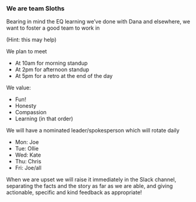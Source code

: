 ### We are team Sloths

Bearing in mind the EQ learning we’ve done with Dana and elsewhere, we want to foster a good team to work in

(Hint: this may help) 

We plan to meet
- At 10am for morning standup
- At 2pm for afternoon standup
- At 5pm for a retro at the end of the day

We value:
- Fun! 
- Honesty
- Compassion
- Learning
(in that order)

We will have a nominated leader/spokesperson which will rotate daily
- Mon: Joe
- Tue: Ollie
- Wed: Kate
- Thu: Chris
- Fri: Joe/all

When we are upset we will raise it immediately in the Slack channel, separating the facts and the story as far as we are able, and giving actionable, specific and kind feedback as appropriate!